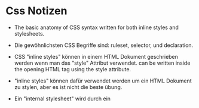 <h1>Css Notizen</h1>

* The basic anatomy of CSS syntax written for both inline styles and stylesheets.

* Die gewöhnlichsten CSS Begriffe sind: ruleset, selector, und declaration.

* CSS "inline styles" können in einem HTML Dokument geschrieben werden wenn man das "style" Attribut verwendet. can be written inside the opening HTML tag using the style attribute.

* "inline styles" können dafür verwendet werden um ein HTML Dokument zu stylen, aber es ist nicht die beste übung.

* Ein "internal stylesheet" wird durch ein <style> Element geschrieben, das in einem <head> Element ist. und das in einem HTML Dokument.

* "internal stylesheets" können auch dazu verwendet werden um ein HTML Dokument zu stylen sind aber auch nicht die beste Übung.

* Ein "external stylesheet" seperiert einen CSS code von einem HTMLDokument, in dem es eine .css erweiterung benutzt.

* "external stylesheets" sind der beste Ansatz um ein HTML Dokument zu stylen.

* "external stylesheets" sind mit dem <link> Element verbunden zum HTML Dokument.

* CSS kann HTML Elemente auswählen, wie zum Beispiel "type", "class", "ID","attribute".

* Alle Elemente können mit dem "universal selector" ausgewählt werden.

* Ein Element kan mit dem "pseudo-class selector" verschiedene Zustände haben.

* Es können mehrere "CSS classes" in ein HTML Dokument sein.

* "Classes" kann man an verschiedenen Orten gebrauchen un "ID's" können nur einmal gebraucht werden.

* "ID's" sind spezifischer als "classes" und "classes" sin spezifischer als "type". Das heisst "ID's" können "styles"  von "classes" überschreiben und "classes" können "styles" von "type" überschreiben.

* Mehrere "selectors" können miteinander verkettet werden, um ein Element auszuwählen. Dies erhöht die Spezifität, kann aber notwendig sein.

* Verschachtelte Elemente können ausgewählt werden, indem "selectors" durch ein Leerzeichen getrennt werden.

* Mehrere unabhängige "selectors" können dieselben "styles" haben, indem die "selector"-namen durch Kommas getrennt werden.

* Das Attribut "font-family" definiert die Schriftart eines Elements.

* "font-size" steuert die Größe des angezeigten Textes.

* "font-weight" definiert, wie dünne oder dicke Text angezeigt wird.

* Das Attribut "text-align" platziert Text links, rechts oder in der Mitte seines übergeordneten Containers.

* Text kann zwei verschiedene Farbattribute haben: Farbe und Hintergrundfarbe. "color" definiert die Farbe des Textes, während "background-color" die Farbe hinter dem Text definiert.

* CSS kann ein Element mit dem Attribut "opacity()" transparent machen.

* CSS kann mit dem Attribut "background-image" auch den Hintergrund eines Elements auf ein Bild setzen.

* Das "!important-Flag" überschreibt jeden Stil, sollte jedoch fast nie verwendet werden, da es extrem schwierig ist, es zu überschreiben.

* Das Box-Modell besteht aus einer Reihe von Attributen, die verwendet werden, um Platz um und zwischen HTML-Elementen zu schaffen.

* Die Höhe und Breite eines Inhaltsbereichs kann in Pixeln oder Prozent angegeben werden.

* Rände umgeben den "content" und das "padding" eines Elements. Die Farbe, der Stil und die Dicke eines Randes können mit CSS Attribut festgelegt werden.
 
* "padding" ist der Abstand zwischen dem "content" und dem Rand. Es kann in Pixel oder Prozent angegeben werden.

* "margin" ist der Abstand ausserhalb des Randes eines Elements.

* Horizontale Ränder werden addiert, sodass der Gesamtabstand zwischen den Rändern benachbarter Elemente gleich der Summe des rechten Rands eines Elements und des linken Rands des benachbarten Elements ist.

* Vertikale Ränder fallen zusammen, sodass der Abstand zwischen vertikal benachbarten Elementen gleich dem größeren Rand ist.

* "margin: 0 auto" zentriert ein Element horizontal innerhalb seines übergeordneten Inhal"contents", wenn es eine Breite hat.

* Das "Overflow" Attribut kann so eingestellt werden, display, hide, oder scroll, und es diktiert das HTML wie es den "content" behandeln soll der über den "parentcontent" überlaufen.

* Das "visibility" Attribut kann Elemente ein- oder ausblenden.

* Mit dem "position" Attribut kann man die Position eines Elements angeben.

* Wenn "position" auf "relativ" gestellt ist, ist die Standartsposition relativ auf der Website.

* Wenn "position" auf "absolute" gestellt ist, dann ist ein Element relativ zum "parent" Element.

* Wenn "position" auf "fixed" gestellt ist, wird der "content" immer im Sichtfeld bleiben, egal ob man scrollt oder nicht.

* Wenn "position" auf "sticky" gestellt ist, dann bleibt es immer beim "parentcontainer".

* Der Z-Index eines Elements gibt an, wie weit hinten oder wie weit vorne ein Element auf der Seite erscheint, wenn es andere Elemente überlappt.

* Mit der Anzeigeeigenschaft können Sie steuern, wie ein Element vertikal und horizontal in einem Dokument fließt.

* Inline-Elemente nehmen so wenig Platz wie möglich ein und können weder in der Breite noch in der Höhe manuell angepasst werden.

* Blockelemente nehmen die Breite ihres Containers ein und können manuell in der Höhe angepasst werden.

* Inline-Block-Elemente können festgelegte Breite und Höhe haben, sie können aber auch nebeneinander erscheinen und nicht ihre gesamte Containerbreite einnehmen.

* Die Float-Eigenschaft kann Elemente auf einer Webseite so weit links oder so weit rechts wie möglich verschieben.

* Mit der clear-Eigenschaft können Sie die linke oder rechte Seite eines Elements (oder beide) löschen.

* Benannte Farben – es gibt mehr als 140 benannte Farben, die Sie hier überprüfen können.

* Hexadezimal- oder Hex-Farben

* Hexadezimal ist ein Zahlensystem mit sechzehn Ziffern, 0 bis 9, gefolgt von „A“ bis „F“.

* Hex-Werte beginnen immer mit # und geben Werte für Rot, Blau und Grün mit Hexadezimalzahlen wie #23F41A an.

* Sechsstellige Hexadezimalwerte mit doppelten Werten für jeden RGB-Wert können auf drei Ziffern gekürzt werden.


* <h2>RGB</h2>


#ffffff #000000

* RGB-Farben verwenden die rgb()-Syntax mit einem Wert für Rot, einem Wert für Blau und einem Wert für Grün.

* RGB-Werte reichen von 0 bis 255 und sehen so aus: rgb(7, 210, 50).

* RGBA heißt Rot Grün Blau Alpha


* <h2>HSL</h2>


* HSL steht für Farbton (die Farbe selbst), Sättigung (die Intensität der Farbe) und Helligkeit (wie hell oder dunkel eine Farbe ist).

* Farbton reicht von 0 bis 360 und Sättigung und Helligkeit werden beide als Prozentsätze wie folgt dargestellt: hsl(200, 20 %, 50 %).

* Sie können der Farbe in RGB und HSL Deckkraft hinzufügen, indem Sie einen vierten Wert hinzufügen, a, der als Prozentsatz dargestellt wird.

* Typografie ist die Kunst, Text auf einer Seite anzuordnen.

* Text kann mit der Eigenschaft font-weight fett oder dünn erscheinen.

* Text kann mit der Eigenschaft font-style kursiv dargestellt werden.

* Der vertikale Abstand zwischen Textzeilen kann mit der Eigenschaft line-height geändert werden.

* Serifenschriften haben zusätzliche Details am Ende jedes Buchstabens. Sans-Serif-Schriftarten nicht.

* Fallback-Schriftarten werden verwendet, wenn eine bestimmte Schriftart nicht auf dem Computer eines Benutzers installiert ist.

* Die Wortabstandseigenschaft ändert, wie weit einzelne Wörter voneinander entfernt sind.

* Die Eigenschaft Buchstabenabstand ändert, wie weit einzelne Buchstaben voneinander entfernt sind.

* Die Eigenschaft text-align ändert die horizontale Ausrichtung von Text.

* Google Fonts bietet kostenlose Schriftarten, die in einer HTML-Datei mit dem <link>-Tag oder der @font-face-Eigenschaft verwendet werden können.

* Lokale Schriftarten können einem Dokument mit der Eigenschaft @font-face und dem Pfad zur Quelle der Schriftart hinzugefügt werden.

* grid-template-columns definiert die Anzahl und Größe der Spalten des Grids

* grid-template-rows definiert die Anzahl und Größe der Zeilen des Grids

* grid-template ist eine Abkürzung für die Definition von grid-template-columns und grid-template-rows in einer Zeile

* row-gap setzt Leerzeichen zwischen die Zeilen des Rasters

* column-gap setzt Leerzeichen zwischen die Spalten des Gitters

* Lücke ist eine Abkürzung für die Definition von Reihenlücken und Spaltenlücken in einer Zeile

* grid-row-start und grid-row-end sorgen dafür, dass Elemente bestimmte Zeilen des Grids überspannen

* grid-column-start und grid-column-end sorgen dafür, dass Elemente bestimmte Spalten des Grids überspannen

* grid-area ist eine Abkürzung für grid-row-start, grid-column-start, grid-row-end und grid-column-end, alles in einer Zeile

* Grid-Template-Areas gibt Grid-Namen Grid Areas an

* Grid-Layouts sind zweidimensional: Sie haben eine Zeilen- oder Inline-Achse und eine Spalten- oder Blockachse.

* justify-items gibt an, wie einzelne Elemente über die Zeilenachse verteilt werden sollen

* justify-content gibt an, wie Gruppen von Elementen über die Zeilenachse verteilt werden sollen

* justify-self gibt an, wie sich ein einzelnes Element in Bezug auf die Zeilenachse positionieren soll

* align-items gibt an, wie einzelne Elemente über die Spaltenachse verteilt werden sollen

* align-content gibt an, wie Gruppen von Elementen über die Spaltenachse verteilt werden sollen
 
* align-self gibt an, wie sich ein einzelnes Element in Bezug auf die Spaltenachse positionieren soll

* grid-auto-rows gibt die Höhe der Zeilen an, die implizit zum Grid hinzugefügt werden

* grid-auto-columns gibt die Breite der Spalten an, die dem Grid implizit hinzugefügt werden

* grid-auto-flow gibt an, in welcher Richtung implizite Elemente erstellt werden sollen.

* CSS-Übergänge bestehen aus 4 Komponenten:

    * Eine Eigenschaft, die übergehen wird.

    * Die Dauer, die beschreibt, wie lange der Übergang dauert.

    * Die Verzögerung zum Anhalten, bevor der Übergang stattfindet.

    * Die Timing-Funktion, die die Beschleunigung des Übergangs beschreibt.

* Die Größe von Inhalten auf einer Website kann relativ zu anderen Elementen auf der Seite mithilfe von relativen Maßen angepasst werden.

* Die Einheit der em-Größen-Schriftart relativ zur Schriftgröße eines übergeordneten Elements.

* Die Einheit der Rem-Größen-Schriftart relativ zur Schriftgröße eines Wurzelelements. Dieses Wurzelelement ist das <html>-Element.

* Prozentsätze werden häufig verwendet, um Eigenschaften von Boxmodellen wie Breite, Höhe, Polsterung oder Rand eines Elements zu skalieren.

* Wenn Prozentsätze zur Größenanpassung von Breite und Höhe verwendet werden, werden die untergeordneten Elemente relativ zu den Abmessungen ihrer übergeordneten Elemente skaliert (denken Sie daran, dass die Abmessungen der übergeordneten Elemente zuerst festgelegt werden müssen).

* Prozentsätze können verwendet werden, um Auffüllung und Rand einzustellen. Die horizontale und vertikale Auffüllung und der Rand werden relativ zur Breite eines übergeordneten Elements festgelegt.

* Die minimale und maximale Breite der Elemente kann mit min-width und max-width eingestellt werden.

* Die minimale und maximale Höhe der Elemente kann mit min-height und max-height eingestellt werden.

* Wenn die Höhe eines Bildes oder Videos eingestellt ist, kann seine Breite auf automatisch eingestellt werden, sodass die Medien proportional skaliert werden. Das Umkehren dieser beiden Eigenschaften und Werte führt ebenfalls zum gleichen Ergebnis.

* Ein Hintergrundbild eines HTML-Elements wird proportional skaliert, wenn seine Eigenschaft background-size auf cover eingestellt ist.


<h2>CSS-Variablen</h2>


* Variablen verringern die Notwendigkeit, Eigenschaftswerte zu wiederholen, und erleichtern das Lesen von CSS-Code.

* Sie können Variablen in CSS verwenden, um Werte zu speichern.

* Die Variablendeklaration muss mit einem doppelten Bindestrich (--) beginnen.

* Variablen müssen als Werte für CSS-Eigenschaften verwendet werden.

* Variablen müssen als Argument innerhalb der Funktion var() verwendet werden.

* Variablen unterliegen sowohl dem Geltungsbereich als auch der Vererbung.

* Variablen mit globalem Geltungsbereich werden innerhalb der Pseudoklasse :root definiert.

* Das Überschreiben einer Variablen erfolgt durch Neudefinition des Werts dieser Variablen innerhalb des gewünschten Selektor-Regelsatzes.

* Fallback-Werte können verwendet werden, um einen Backup-Wert bereitzustellen, wenn die ursprüngliche Variable ungültig ist.

* Mehrere Fallback-Werte können bereitgestellt werden, indem weitere Werte innerhalb von kaskadierenden var()-Funktionen hinzugefügt werden.

* Responsiv gestaltete Webseiten können erstellt werden, indem Variablen mit Medienabfragen kombiniert werden.

<h2>CSS-Funktionen</h2>

* Variablen verringern die Notwendigkeit, Eigenschaftswerte zu wiederholen, und machen CSS-Code leichter lesbar.

* Funktionen sind eine Art CSS-Wert, der anstelle eines hartcodierten Werts in eine CSS-Eigenschaft eingefügt wird

* Die Funktion url() wird verwendet, um Ressourcen in das Stylesheet zu laden.

* Sie können die Funktion calc() verwenden, um einfache mathematische Operationen an Elementen durchzuführen.

* Die Funktion min() kann verwendet werden, um den kleinsten Wert aus einer Reihe von Werten auszuwählen und diesen Wert für eine Eigenschaft festzulegen.

* Die Funktion max() kann verwendet werden, um den größten Wert aus einer Reihe von Werten auszuwählen und diesen Wert für eine Eigenschaft festzulegen.

* Sie können die Funktion clamp() verwenden, um sicherzustellen, dass der Eigenschaftswert nach oben und unten skaliert wird, während Sie zwischen einer Ober- und einer Untergrenze bleiben.

* Vollständig deckende Farbwerte können mit den Funktionen rgb() und hsl() gesetzt werden.

* Farbwerte, die einen unterschiedlichen Alpha-Level benötigen, können mit den Funktionen rgba() und hsla() gesetzt werden.

* Sie können Filterfunktionen verwenden, um das Erscheinungsbild von Eingabebildern und -elementen zu ändern.

* Die Funktionen drop-shadow(), blur() und bright() führen jeweils unterschiedliche Arten der Elementfilterung durch.

* Sie können Transformationsfunktionen verwenden, um Bildpositionierung, Skalierung, Drehung und mehr zu manipulieren.

* Die Funktionen scale(), rotate() und translate() ermöglichen jeweils spezifische Transformationsarten.

* Der Text soll mindestens 18px gross sein und die "line-height" soll 1.5 gross sein.

* der Farben Kontrast soll mindestens 4.5:1 für standart Texte sein.

* Interaktive Elemente sollten ein Zeichen haben das sie Interaktiv sind wie unterstrichen oder so.

* Abgekürzte Sachen sind immer in einem <abbr> Element.

* "visibility: hidden" oder "display: none" verstecken Texte von allen Usern.

* Die visuelle Anzeige sollte die Struktur der präsentierten Elemente innerhalb des HTML widerspiegeln, um Navigationskohärenz für unterstützte und nicht unterstützte Benutzer bereitzustellen.

* Designe Websiten immer für verschiedene grössen.

* Mit Tools wie caniuse.com können wir überprüfen, ob eine CSS-Funktion in bestimmten Browsern verfügbar ist.

* Browser haben Standardstile, die wir mit Ressourcen wie browserdefaultstyles.com überprüfen können.

* Manchmal müssen wir browserspezifische Präfixe verwenden, insbesondere für neue CSS-Funktionen.

* Polyfills bieten eine Möglichkeit, neuere Webfunktionen in älteren Browsern zu unterstützen.

* Stile hinzugefügt, um Links erkennbar und von gewöhnlichem Text unterscheidbar zu machen.

* Linkstile hinzugefügt, die vom Mausinteraktionsstatus abhängen und Benutzern ein visuelles Feedback für das Bewegen des Cursors und Mausklicks geben.

* Zusätzlicher Kontexttext mit dem HTML-Titelattribut hinzugefügt.

* Gestaltete Schaltflächen, die leicht erkennbar sind (sowohl in skeuomorphen als auch in flachen Designstilen), indem sie Kästchenformen, Rahmen, Hover und aktive Zustände verwenden.

Verwenden Sie Breadcrumbs, um anzuzeigen, wo sich ein Benutzer befindet und wie groß die Website ist

Breadcrumbs werden mithilfe von ungeordneten Listen in HTML mit benutzerdefiniertem CSS-Stil implementiert

* Es gibt drei Arten von "Breadcrumbs":

    * Standort - basierend auf der hierarchischen Struktur der Website

    * Attribut - basierend auf Attributen der aktuellen Seite oder des aktuellen Elements

    * Pfad - einzigartig für die Reise eines Benutzers auf der Website

* Pfadbasierte Breadcrumbs können verwirrend sein, verwenden Sie sie nur bei Bedarf

* Stellen Sie sicher, dass Breadcrumbs einen Mehrwert bringen, bevor Sie sie zu einer Website hinzufügen